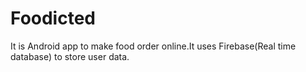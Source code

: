 # Foodicted
It is Android app to make food order online.It uses Firebase(Real time database) to store user data.
